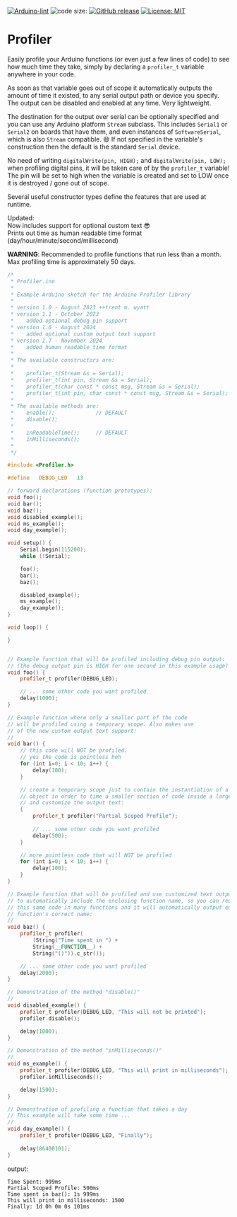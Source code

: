 <!-- [![Arduino CI](https://github.com/ripred/Profiler/workflows/Arduino%20CI/badge.svg)](https://github.com/marketplace/actions/arduino_ci) -->
[![Arduino-lint](https://github.com/ripred/Profiler/actions/workflows/arduino-lint.yml/badge.svg)](https://github.com/ripred/Profiler/actions/workflows/arduino-lint.yml)
![code size:](https://img.shields.io/github/languages/code-size/ripred/Profiler)
[![GitHub release](https://img.shields.io/github/release/ripred/Profiler.svg?maxAge=3600)](https://github.com/ripred/Profiler/releases)
[![License: MIT](https://img.shields.io/badge/license-MIT-blue.svg)](https://github.com/ripred/Profiler/blob/master/LICENSE)


# Profiler
Easily profile your Arduino functions (or even just a few lines of code) to see how much time they take, simply by declaring a `profiler_t` variable anywhere in your code. 

As soon as that variable goes out of scope it automatically outputs the amount of time it existed, to any serial output path or device you specify. The output can be disabled and enabled at any time. Very lightweight. 

The destination for the output over serial can be optionally specified and you can use any Arduino platform `Stream` subclass. This includes `Serial1` or `Serial2` on boards that have them, and even instances of `SoftwareSerial`, which is also `Stream` compatible. 😄 If not specified in the variable's construction then the default is the standard `Serial` device.

No need of writing `digitalWrite(pin, HIGH);` and `digitalWrite(pin, LOW);` when profiling digital pins, it will be taken care of by the `profiler_t` variable! The pin will be set to high when the variable is created and set to LOW once it is destroyed / gone out of scope.

Several useful constructor types define the features that are used at runtime.

Updated:<br/>
Now includes support for optional custom text 😎<br/>
Prints out time as human readable time format (day/hour/minute/second/millisecond)

**WARNING**: Recommended to profile functions that run less than a month. Max profiling time is approximately 50 days.

```cpp
/*
 * Profiler.ino
 *
 * Example Arduino sketch for the Arduino Profiler library
 *
 * version 1.0 - August 2023 ++trent m. wyatt
 * version 1.1 - October 2023
 *    added optional debug pin support
 * version 1.6 - August 2024
 *    added optional custom output text support
 * version 1.7 - November 2024
 *    added human readable time format
 *
 * The available constructors are:
 *
 *    profiler_t(Stream &s = Serial);
 *    profiler_t(int pin, Stream &s = Serial);
 *    profiler_t(char const * const msg, Stream &s = Serial);
 *    profiler_t(int pin, char const * const msg, Stream &s = Serial);
 * 
 * The available methods are:
 *    enable();             // DEFAULT
 *    disable();
 * 
 *    inReadableTime();     // DEFAULT
 *    inMilliseconds();
 *
 */

#include <Profiler.h>

#define   DEBUG_LED   13

// forward declarations (function prototypes):
void foo();
void bar();
void baz();
void disabled_example();
void ms_example();
void day_example();

void setup() {
    Serial.begin(115200);
    while (!Serial);

    foo();
    bar();
    baz();

    disabled_example();
    ms_example();
    day_example();
}

void loop() {

}


// Example function that will be profiled including debug pin output:
// (the debug output pin is HIGH for one second in this example usage)
void foo() {
    profiler_t profiler(DEBUG_LED);

    // ... some other code you want profiled
    delay(1000);
}

// Example function where only a smaller part of the code
// will be profiled using a temporary scope. Also makes use 
// of the new custom output text support:
//
void bar() {
    // this code will NOT be profiled.
    // yes the code is pointless heh
    for (int i=0; i < 10; i++) {
        delay(100);
    }

    // create a temporary scope just to contain the instantiation of a profiler_t
    // object in order to time a smaller section of code inside a larger section
    // and customize the output text:
    {
        profiler_t profiler("Partial Scoped Profile");
        
        // ... some other code you want profiled
        delay(500);
    }

    // more pointless code that will NOT be profiled
    for (int i=0; i < 10; i++) {
        delay(100);
    }
}

// Example function that will be profiled and use customized text output
// to automatically include the enclosing function name, so you can reuse 
// this same code in many functions and it will automatically output each
// function's correct name:
//
void baz() {
    profiler_t profiler(
        (String("Time spent in ") + 
        String(__FUNCTION__) + 
        String("()")).c_str());

    // ... some other code you want profiled
    delay(2000);
}

// Demonstration of the method "disable()"
//
void disabled_example() {
    profiler_t profiler(DEBUG_LED, "This will not be printed");
    profiler.disable();

    delay(1000);
}

// Demonstration of the method "inMilliseconds()"
//
void ms_example() {
    profiler_t profiler(DEBUG_LED, "This will print in milliseconds");
    profiler.inMilliseconds();

    delay(1500);
}

// Demonstration of profiling a function that takes a day
// This example will take some time ...
//
void day_example() {
    profiler_t profiler(DEBUG_LED, "Finally");
    
    delay(86400101);
}
```

output:

```console
Time Spent: 999ms
Partial Scoped Profile: 500ms
Time spent in baz(): 1s 999ms
This will print in milliseconds: 1500
Finally: 1d 0h 0m 0s 101ms
```
